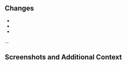 <!-- TODO: Figure out why this section doesn't apply for PR templates.

---
name: Finish Release
about: Create a PR to release a new version.
title: "[Release] Version X.XX"
labels: release
assignees: ''
---
-->

<!-- To use this template, append the query parameter: `&template=release_pr.md` -->
<!-- For more information, see: https://docs.github.com/en/pull-requests/collaborating-with-pull-requests/proposing-changes-to-your-work-with-pull-requests/using-query-parameters-to-create-a-pull-request -->

**Changes**
---

<!-- List major changes included in this PR here: -->
 -
 -
 -
 ...

**Screenshots and Additional Context**
---

<!-- If applicable, add any other context or screenshots about the changes here. -->

